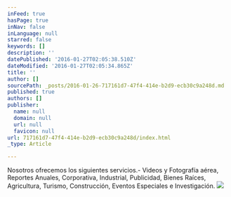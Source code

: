 ```yaml
---
inFeed: true
hasPage: true
inNav: false
inLanguage: null
starred: false
keywords: []
description: ''
datePublished: '2016-01-27T02:05:38.510Z'
dateModified: '2016-01-27T02:05:34.865Z'
title: ''
author: []
sourcePath: _posts/2016-01-26-717161d7-47f4-414e-b2d9-ecb30c9a248d.md
published: true
authors: []
publisher:
  name: null
  domain: null
  url: null
  favicon: null
url: 717161d7-47f4-414e-b2d9-ecb30c9a248d/index.html
_type: Article

---
```

Nosotros ofrecemos los siguientes servicios.-   Videos y Fotografía aérea, Reportes Anuales, Corporativa, Industrial, Publicidad, Bienes Raíces, Agricultura, Turismo, Construcción, Eventos Especiales e Investigación.
![](https://s3-us-west-2.amazonaws.com/the-grid-img/p/8cd64e72245dbf6a96e822d2f117b39ad5594c29.jpg)